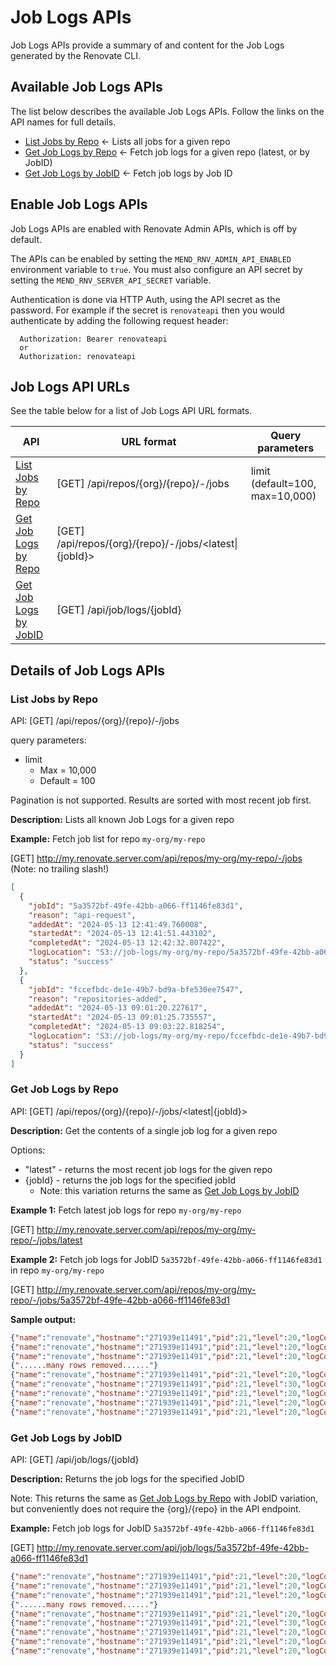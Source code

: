 # Job Logs APIs

Job Logs APIs provide a summary of and content for the Job Logs generated by the Renovate CLI.

## Available Job Logs APIs

The list below describes the available Job Logs APIs. Follow the links on the API names for full details.

- [List Jobs by Repo](#list-jobs-by-repo) ← Lists all jobs for a given repo
- [Get Job Logs by Repo](#get-job-logs-by-repo) ← Fetch job logs for a given repo (latest, or by JobID)
- [Get Job Logs by JobID](#get-job-logs-by-jobid) ← Fetch job logs by Job ID

## Enable Job Logs APIs

Job Logs APIs are enabled with Renovate Admin APIs, which is off by default.

The APIs can be enabled by setting the `MEND_RNV_ADMIN_API_ENABLED` environment variable to `true`.
You must also configure an API secret by setting the `MEND_RNV_SERVER_API_SECRET` variable.

Authentication is done via HTTP Auth, using the API secret as the password.
For example if the secret is `renovateapi` then you would authenticate by adding the following request header:

```
  Authorization: Bearer renovateapi
  or
  Authorization: renovateapi
```

## Job Logs API URLs

See the table below for a list of Job Logs API URL formats.

| API                                             | URL format                                             | Query parameters                |
|-------------------------------------------------|--------------------------------------------------------|---------------------------------|
| [List Jobs by Repo](#list-jobs-by-repo)         | [GET] /api/repos/{org}/{repo}/-/jobs                   | limit (default=100, max=10,000) |
| [Get Job Logs by Repo](#get-job-logs-by-repo)   | [GET] /api/repos/{org}/{repo}/-/jobs/<latest\|{jobId}> |                                 |
| [Get Job Logs by JobID](#get-job-logs-by-jobid) | [GET] /api/job/logs/{jobId}                            |                                 |

## Details of Job Logs APIs

### List Jobs by Repo

API: [GET] /api/repos/{org}/{repo}/-/jobs

query parameters:
- limit
  - Max = 10,000
  - Default = 100

Pagination is not supported. Results are sorted with most recent job first.

**Description:** Lists all known Job Logs for a given repo

**Example:** Fetch job list for repo `my-org/my-repo`

[GET] http://my.renovate.server.com/api/repos/my-org/my-repo/-/jobs   (Note: no trailing slash!)

```json
[
  {
    "jobId": "5a3572bf-49fe-42bb-a066-ff1146fe83d1",
    "reason": "api-request",
    "addedAt": "2024-05-13 12:41:49.760008",
    "startedAt": "2024-05-13 12:41:51.443102",
    "completedAt": "2024-05-13 12:42:32.807422",
    "logLocation": "S3://job-logs/my-org/my-repo/5a3572bf-49fe-42bb-a066-ff1146fe83d1.log.gz",
    "status": "success"
  },
  {
    "jobId": "fccefbdc-de1e-49b7-bd9a-bfe530ee7547",
    "reason": "repositories-added",
    "addedAt": "2024-05-13 09:01:20.227617",
    "startedAt": "2024-05-13 09:01:25.735557",
    "completedAt": "2024-05-13 09:03:22.818254",
    "logLocation": "S3://job-logs/my-org/my-repo/fccefbdc-de1e-49b7-bd9a-bfe530ee7547.log.gz",
    "status": "success"
  }
]
```

### Get Job Logs by Repo

API: [GET] /api/repos/{org}/{repo}/-/jobs/<latest|{jobId}>

**Description:** Get the contents of a single job log for a given repo

Options:
- "latest" - returns the most recent job logs for the given repo
- {jobId} - returns the job logs for the specified jobId
  - Note: this variation returns the same as [Get Job Logs by JobID](#get-job-logs-by-jobid)

**Example 1:** Fetch latest job logs for repo `my-org/my-repo`

[GET] http://my.renovate.server.com/api/repos/my-org/my-repo/-/jobs/latest

**Example 2:** Fetch job logs for JobID `5a3572bf-49fe-42bb-a066-ff1146fe83d1` in repo `my-org/my-repo`

[GET] http://my.renovate.server.com/api/repos/my-org/my-repo/-/jobs/5a3572bf-49fe-42bb-a066-ff1146fe83d1

**Sample output:**

```json
{"name":"renovate","hostname":"271939e11491","pid":21,"level":20,"logContext":"5a3572bf-49fe-42bb-a066-ff1146fe83d1","config":{},"msg":"File config","time":"2024-05-13T12:41:58.139Z","v":0}
{"name":"renovate","hostname":"271939e11491","pid":21,"level":20,"logContext":"5a3572bf-49fe-42bb-a066-ff1146fe83d1","config":{},"msg":"CLI config","time":"2024-05-13T12:41:58.143Z","v":0}
{"name":"renovate","hostname":"271939e11491","pid":21,"level":20,"logContext":"5a3572bf-49fe-42bb-a066-ff1146fe83d1","config":{},"msg":"Env config","time":"2024-05-13T12:41:58.152Z","v":0}
{"......many rows removed......"}
{"name":"renovate","hostname":"271939e11491","pid":21,"level":20,"logContext":"5a3572bf-49fe-42bb-a066-ff1146fe83d1","repository":"my-org/my-repo","hosts":[],"msg":"dns cache","time":"2024-05-13T12:42:29.346Z","v":0}
{"name":"renovate","hostname":"271939e11491","pid":21,"level":30,"logContext":"5a3572bf-49fe-42bb-a066-ff1146fe83d1","repository":"my-org/my-repo","cloned":false,"durationMs":29063,"msg":"Repository finished","time":"2024-05-13T12:42:29.348Z","v":0}
{"name":"renovate","hostname":"271939e11491","pid":21,"level":20,"logContext":"5a3572bf-49fe-42bb-a066-ff1146fe83d1","msg":"Checking file package cache for expired items","time":"2024-05-13T12:42:29.351Z","v":0}
{"name":"renovate","hostname":"271939e11491","pid":21,"level":20,"logContext":"5a3572bf-49fe-42bb-a066-ff1146fe83d1","msg":"Verifying and cleaning cache: /tmp/renovate/cache/renovate/renovate-cache-v1","time":"2024-05-13T12:42:29.521Z","v":0}
{"name":"renovate","hostname":"271939e11491","pid":21,"level":20,"logContext":"5a3572bf-49fe-42bb-a066-ff1146fe83d1","msg":"Deleted 0 of 29 file cached entries in 840ms","time":"2024-05-13T12:42:30.193Z","v":0}
```

### Get Job Logs by JobID

API: [GET] /api/job/logs/{jobId}

**Description:** Returns the job logs for the specified JobID

Note: This returns the same as [Get Job Logs by Repo](#get-job-logs-by-repo) with JobID variation, but conveniently does not require the {org}/{repo} in the API endpoint.

**Example:** Fetch job logs for JobID `5a3572bf-49fe-42bb-a066-ff1146fe83d1`

[GET] http://my.renovate.server.com/api/job/logs/5a3572bf-49fe-42bb-a066-ff1146fe83d1

```json
{"name":"renovate","hostname":"271939e11491","pid":21,"level":20,"logContext":"5a3572bf-49fe-42bb-a066-ff1146fe83d1","config":{},"msg":"File config","time":"2024-05-13T12:41:58.139Z","v":0}
{"name":"renovate","hostname":"271939e11491","pid":21,"level":20,"logContext":"5a3572bf-49fe-42bb-a066-ff1146fe83d1","config":{},"msg":"CLI config","time":"2024-05-13T12:41:58.143Z","v":0}
{"name":"renovate","hostname":"271939e11491","pid":21,"level":20,"logContext":"5a3572bf-49fe-42bb-a066-ff1146fe83d1","config":{},"msg":"Env config","time":"2024-05-13T12:41:58.152Z","v":0}
{"......many rows removed......"}
{"name":"renovate","hostname":"271939e11491","pid":21,"level":20,"logContext":"5a3572bf-49fe-42bb-a066-ff1146fe83d1","repository":"my-org/my-repo","hosts":[],"msg":"dns cache","time":"2024-05-13T12:42:29.346Z","v":0}
{"name":"renovate","hostname":"271939e11491","pid":21,"level":30,"logContext":"5a3572bf-49fe-42bb-a066-ff1146fe83d1","repository":"my-org/my-repo","cloned":false,"durationMs":29063,"msg":"Repository finished","time":"2024-05-13T12:42:29.348Z","v":0}
{"name":"renovate","hostname":"271939e11491","pid":21,"level":20,"logContext":"5a3572bf-49fe-42bb-a066-ff1146fe83d1","msg":"Checking file package cache for expired items","time":"2024-05-13T12:42:29.351Z","v":0}
{"name":"renovate","hostname":"271939e11491","pid":21,"level":20,"logContext":"5a3572bf-49fe-42bb-a066-ff1146fe83d1","msg":"Verifying and cleaning cache: /tmp/renovate/cache/renovate/renovate-cache-v1","time":"2024-05-13T12:42:29.521Z","v":0}
{"name":"renovate","hostname":"271939e11491","pid":21,"level":20,"logContext":"5a3572bf-49fe-42bb-a066-ff1146fe83d1","msg":"Deleted 0 of 29 file cached entries in 840ms","time":"2024-05-13T12:42:30.193Z","v":0}
```

